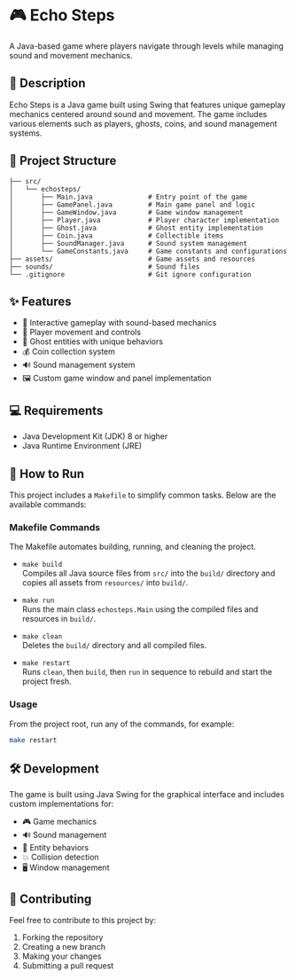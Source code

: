 # 🎮 Echo Steps

A Java-based game where players navigate through levels while managing sound and movement mechanics.

## 📝 Description

Echo Steps is a Java game built using Swing that features unique gameplay mechanics centered around sound and movement. The game includes various elements such as players, ghosts, coins, and sound management systems.

## 📁 Project Structure

```
├── src/
│   └── echosteps/
│       ├── Main.java              # Entry point of the game
│       ├── GamePanel.java         # Main game panel and logic
│       ├── GameWindow.java        # Game window management
│       ├── Player.java            # Player character implementation
│       ├── Ghost.java             # Ghost entity implementation
│       ├── Coin.java              # Collectible items
│       ├── SoundManager.java      # Sound system management
│       └── GameConstants.java     # Game constants and configurations
├── assets/                        # Game assets and resources
├── sounds/                        # Sound files
└── .gitignore                     # Git ignore configuration
```

## ✨ Features

- 🎵 Interactive gameplay with sound-based mechanics
- 🎯 Player movement and controls
- 👻 Ghost entities with unique behaviors
- 💰 Coin collection system
- 🔊 Sound management system
- 🖼️ Custom game window and panel implementation

## 💻 Requirements

- Java Development Kit (JDK) 8 or higher
- Java Runtime Environment (JRE)

## 🚀 How to Run

This project includes a `Makefile` to simplify common tasks. Below are the available commands:

### Makefile Commands

The Makefile automates building, running, and cleaning the project.

- `make build`  
  Compiles all Java source files from `src/` into the `build/` directory and copies all assets from `resources/` into `build/`.

- `make run`  
  Runs the main class `echosteps.Main` using the compiled files and resources in `build/`.

- `make clean`  
  Deletes the `build/` directory and all compiled files.

- `make restart`  
  Runs `clean`, then `build`, then `run` in sequence to rebuild and start the project fresh.

### Usage

From the project root, run any of the commands, for example:

```bash
make restart
```

## 🛠️ Development

The game is built using Java Swing for the graphical interface and includes custom implementations for:

- 🎮 Game mechanics
- 🔊 Sound management
- 👾 Entity behaviors
- 💥 Collision detection
- 🖥️ Window management

## 🤝 Contributing

Feel free to contribute to this project by:

1. Forking the repository
2. Creating a new branch
3. Making your changes
4. Submitting a pull request
